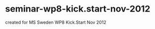 seminar-wp8-kick.start-nov-2012
===============================

created for MS Sweden WP8 Kick.Start Nov 2012